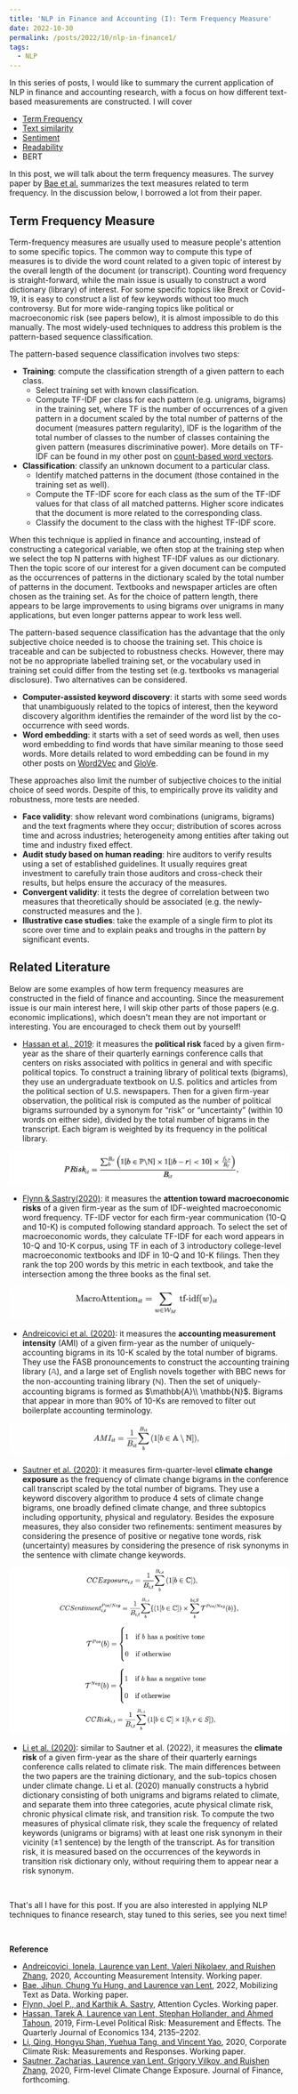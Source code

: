 ```yaml
---
title: 'NLP in Finance and Accounting (I): Term Frequency Measure'
date: 2022-10-30
permalink: /posts/2022/10/nlp-in-finance1/
tags:
  - NLP
---
```


In this series of posts, I would like to summary the current application of NLP in finance and accounting research, with a focus on how different text-based measurements are constructed. I will cover
- [Term Frequency](/posts/2022/10/nlp-in-finance1/)
- [Text similarity](/posts/2022/11/nlp-in-finance2/)
- [Sentiment](/posts/2022/11/nlp-in-finance3/)
- [Readability](/posts/2022/11/nlp-in-finance3/)
- BERT

In this post, we will talk about the term frequency measures. The survey paper by [Bae et al.](https://papers.ssrn.com/sol3/papers.cfm?abstract_id=3639267) summarizes the text measures related to term frequency. In the discussion below, I borrowed a lot from their paper.

## Term Frequency Measure
Term-frequency measures are usually used to measure people's attention to some specific topics. The common way to compute this type of measures is to divide the word count related to a given topic of interest by the overall length of the document (or transcript). Counting word frequency is straight-forward, while the main issue is usually to construct a word dictionary (library) of interest. For some specific topics like Brexit or Covid-19, it is easy to construct a list of few keywords without too much controversy. But for more wide-ranging topics like political or macroeconomic risk (see papers below), it is almost impossible to do this manually. The most widely-used techniques to address this problem is the pattern-based sequence classification.

The pattern-based sequence classification involves two steps:
- **Training**: compute the classification strength of a given pattern to each class.
  - Select training set with known classification.
  - Compute TF-IDF per class for each pattern (e.g. unigrams, bigrams) in the training set, where TF is the number of occurrences of a given pattern in a document scaled by the total number of patterns of the document (measures pattern regularity), IDF is the logarithm of the total number of classes to the number of classes containing the given pattern (measures discriminative power). More details on TF-IDF can be found in my other post on [count-based word vectors](/posts/2022/09/Word-vector1/).
- **Classification**: classify an unknown document to a particular class.
  - Identify matched patterns in the document (those contained in the training set as well).
  - Compute the TF-IDF score for each class as the sum of the TF-IDF values for that class of all matched patterns. Higher score indicates that the document is more related to the corresponding class.
  - Classify the document to the class with the highest TF-IDF score.

When this technique is applied in finance and accounting, instead of constructing a categorical variable, we often stop at the training step when we select the top N patterns with highest TF-IDF values as our dictionary. Then the topic score of our interest for a given document can be computed as the occurrences of patterns in the dictionary scaled by the total number of patterns in the document. Textbooks and newspaper articles are often chosen as the training set. As for the choice of pattern length, there appears to be large improvements to using bigrams over unigrams in many applications, but even longer patterns appear to work less well.

The pattern-based sequence classification has the advantage that the only subjective choice needed is to choose the training set. This choice is traceable and can be subjected to robustness checks. However, there may not be no appropriate labelled training set, or the vocabulary used in training set could differ from the testing set (e.g. textbooks vs managerial disclosure). Two alternatives can be considered.
- **Computer-assisted keyword discovery**: it starts with some seed words that unambiguously related to the topics of interest, then the keyword discovery algorithm identifies the remainder of the word list by the co-occurrence with seed words. 
- **Word embedding**: it starts with a set of seed words as well, then uses word embedding to find words that have similar meaning to those seed words. More details related to word embedding can be found in my other posts on [Word2Vec](/posts/2022/09/Word-vector2/) and [GloVe](/posts/2022/10/Word-vector3/).

These approaches also limit the number of subjective choices to the initial choice of seed words. Despite of this, to empirically prove its validity and robustness, more tests are needed.
- **Face validity**: show relevant word combinations (unigrams, bigrams) and the text fragments where they occur; distribution of scores across time and across industries; heterogeneity among entities after taking out time and industry fixed effect.
- **Audit study based on human reading**: hire auditors to verify results using a set of established guidelines. It usually requires great investment to carefully train those auditors and cross-check their results, but helps ensure the accuracy of the measures. 
- **Convergent validity**: it tests the degree of correlation between two measures that theoretically should be associated (e.g. the newly-constructed measures and the ).
- **Illustrative case studies**: take the example of a single firm to plot its score over time and to explain peaks and troughs in the pattern by significant events.

## Related Literature

Below are some examples of how term frequency measures are constructed in the field of finance and accounting. Since the measurement issue is our main interest here, I will skip other parts of those papers (e.g. economic implications), which doesn't mean they are not important or interesting. You are encouraged to check them out by yourself!

- [Hassan et al., 2019](https://academic.oup.com/qje/article/134/4/2135/5531768): it measures the **political risk** faced by a given firm-year as the share of their quarterly earnings conference calls that centers on risks associated with politics in general and with specific political topics. To construct a training library of political texts (bigrams), they use an undergraduate textbook on U.S. politics and articles from the political section of U.S. newspapers. Then for a given firm-year observation, the political risk is computed as the number of political bigrams surrounded by a synonym for “risk” or “uncertainty” (within 10 words on either side), divided by the total number of bigrams in the transcript. Each bigram is weighted by its frequency in the political library.

![political-risk](/images/blog/2022-10-23-nlp-finance/political-risk.png)

- [Flynn & Sastry(2020)](https://papers.ssrn.com/sol3/papers.cfm?abstract_id=3592107): it measures the **attention toward macroeconomic risks** of a given firm-year as the sum of IDF-weighted macroeconomic word frequency. TF-IDF vector for each firm-year communication (10-Q and 10-K) is computed following standard approach. To select the set of macroeconomic words, they calculate TF-IDF for each word appears in 10-Q and 10-K corpus, using TF in each of 3 introductory college-level macroeconomic textbooks and IDF in 10-Q and 10-K filings. Then they rank the top 200 words by this metric in each textbook, and take the intersection among the three books as the final set.

![macro-attention](/images/blog/2022-10-23-nlp-finance/macro-attention.png)

- [Andreicovici et al. (2020)](https://papers.ssrn.com/sol3/papers.cfm?abstract_id=3639267): it measures the **accounting measurement intensity** (AMI) of a given firm-year as the number of uniquely-accounting bigrams in its 10-K scaled by the total number of bigrams. They use the FASB pronouncements to construct the accounting training library ($\mathbb{A}$), and a large set of English novels together with BBC news for the non-accounting training library ($\mathbb{N}$). Then the set of uniquely-accounting bigrams is formed as $\mathbb{A}\\ \mathbb{N}$. Bigrams that appear in more than 90% of 10-Ks are removed to filter out boilerplate accounting terminology.

![ami](/images/blog/2022-10-23-nlp-finance/ami.png)

- [Sautner et al. (2020)](https://papers.ssrn.com/sol3/papers.cfm?abstract_id=3642508): it measures firm-quarter-level **climate change exposure** as the frequency of climate change bigrams in the conference call transcript scaled by the total number of bigrams. They use a keyword discovery algorithm to produce 4 sets of climate change bigrams, one broadly defined climate change, and three subtopics including opportunity, physical and regulatory. Besides the exposure measures, they also consider two refinements: sentiment measures by considering the presence of positive or negative tone words, risk (uncertainty) measures by considering the presence of risk synonyms in the sentence with climate change keywords.

![climate-change-exposure](/images/blog/2022-10-23-nlp-finance/climate-change-exposure.png)

- [Li et al. (2020)](https://papers.ssrn.com/sol3/papers.cfm?abstract_id=3508497): similar to Sautner et al. (2022), it measures the **climate risk** of a given firm-year as the share of their quarterly earnings conference calls related to climate risk. The main differences between the two papers are the training dictionary, and the sub-topics chosen under climate change. Li et al. (2020) manually constructs a hybrid dictionary consisting of both unigrams and bigrams related to climate, and separate them into three categories, acute physical climate risk, chronic physical climate risk, and transition risk. To compute the two measures of physical climate risk, they scale the frequency of related keywords (unigrams or bigrams) with at least one risk synonym in their vicinity (±1 sentence) by the length of the transcript. As for transition risk, it is measured based on the occurrences of the keywords in transition risk dictionary only, without requiring them to appear near a risk synonym.

<br>

That's all I have for this post. If you are also interested in applying NLP techniques to finance research, stay tuned to this series, see you next time!

<br>

**Reference**
- [Andreicovici, Ionela, Laurence van Lent, Valeri Nikolaev, and Ruishen Zhang](https://papers.ssrn.com/sol3/papers.cfm?abstract_id=3639267), 2020, Accounting Measurement Intensity. Working paper.
- [Bae, Jihun, Chung Yu Hung, and Laurence van Lent](https://papers.ssrn.com/sol3/papers.cfm?abstract_id=4162594), 2022, Mobilizing Text as Data. Working paper. 
- [Flynn, Joel P., and Karthik A. Sastry](https://papers.ssrn.com/sol3/papers.cfm?abstract_id=3592107), Attention Cycles. Working paper.
- [Hassan, Tarek A, Laurence van Lent, Stephan Hollander, and Ahmed Tahoun](https://academic.oup.com/qje/article/134/4/2135/5531768), 2019, Firm-Level Political Risk: Measurement and Effects. The Quarterly Journal of Economics 134, 2135–2202.
- [Li, Qing, Hongyu Shan, Yuehua Tang, and Vincent Yao](https://papers.ssrn.com/sol3/papers.cfm?abstract_id=3508497), 2020, Corporate Climate Risk: Measurements and Responses. Working paper.
- [Sautner, Zacharias, Laurence van Lent, Grigory Vilkov, and Ruishen Zhang](https://papers.ssrn.com/sol3/papers.cfm?abstract_id=3642508), 2020, Firm-level Climate Change Exposure. Journal of Finance, forthcoming.
